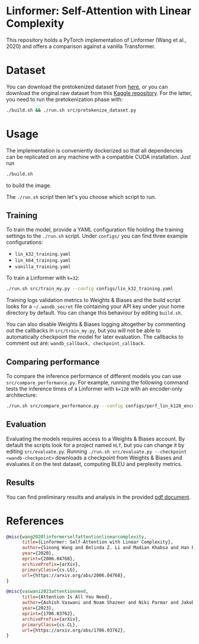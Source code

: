 # Linformer: Self-Attention with Linear Complexity 
This repository holds a PyTorch implementation of Linformer (Wang et al., 2020) and offers a comparison against a vanilla Transformer.

# Dataset
You can download the pretokenized dataset from [here](https://huggingface.co/datasets/crybot/WMT14-en-de-tokenized), or you can download the original raw dataset from 
this [Kaggle repository](https://www.kaggle.com/datasets/mohamedlotfy50/wmt-2014-english-german?select=wmt14_translate_de-en_train.csv). For the latter, you need to run the pretokenization phase with:

```bash
./build.sh && ./run.sh src/pretokenize_dataset.py
```

# Usage
The implementation is conveniently dockerized so that all dependencies can be replicated on any machine with a compatible CUDA installation.
Just run
```bash
./build.sh
```
to build the image.

The `./run.sh` script then let's you choose which script to run.

## Training
To train the model, provide a YAML configuration file holding the training settings to the `./run.sh` script. Under `configs/` you can find three example configurations:
- `lin_k32_training.yaml`
- `lin_k64_training.yaml`
- `vanilla_training.yaml`

To train a Linformer with `k=32`:
```bash
./run.sh src/train_my.py --config configs/lin_k32_training.yaml
```

Training logs validation metrics to Weights & Biases and the build script looks for a `~/.wandb_secret` file containing your API key under your home directory by default. You can change this behaviour by editing `build.sh`.

You can also disable Weights & Biases logging altogether by commenting out the callbacks in `src/train_my.py`, but you will not be able to automatically checkpoint the model for later evaluation.
The callbacks to comment out are: `wandb_callback, checkpoint_callback`.

## Comparing performance
To compare the inference performance of different models you can use `src/compare_performance.py`. For example, running the following command tests the inference times of a Linformer with `k=128` with an encoder-only architecture:
```bash
./run.sh src/compare_performance.py --config configs/perf_lin_k128_encoder_only.yaml
```

## Evaluation
Evaluating the models requires access to a Weights & Biases account. By default the scripts look for a project named `HLT`, but you can change it by editing `src/evaluate.py`.
Running `./run.sh src/evaluate.py --checkpoint <wandb-checkpoint>` downloads a checkpoint from Weights & Biases and evaluates it on the test dataset, computing BLEU and perplexity metrics.

## Results
You can find preliminary results and analysis in the provided [pdf document](https://github.com/crybot/linformer/blob/main/typst/main.pdf).

# References
```bibtex
@misc{wang2020linformerselfattentionlinearcomplexity,
      title={Linformer: Self-Attention with Linear Complexity}, 
      author={Sinong Wang and Belinda Z. Li and Madian Khabsa and Han Fang and Hao Ma},
      year={2020},
      eprint={2006.04768},
      archivePrefix={arXiv},
      primaryClass={cs.LG},
      url={https://arxiv.org/abs/2006.04768}, 
}

@misc{vaswani2023attentionneed,
      title={Attention Is All You Need}, 
      author={Ashish Vaswani and Noam Shazeer and Niki Parmar and Jakob Uszkoreit and Llion Jones and Aidan N. Gomez and Lukasz Kaiser and Illia Polosukhin},
      year={2023},
      eprint={1706.03762},
      archivePrefix={arXiv},
      primaryClass={cs.CL},
      url={https://arxiv.org/abs/1706.03762}, 
}
```
